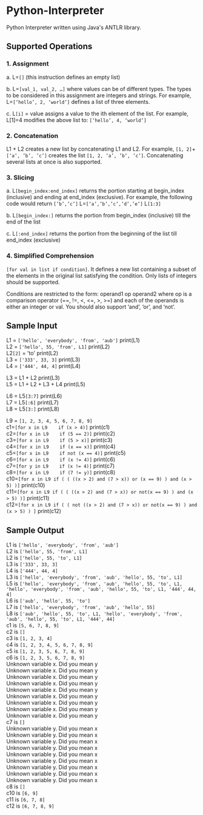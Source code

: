 # Python-Interpreter
Python Interpreter written using Java's ANTLR library.

## Supported Operations
### 1. Assignment
a. L=`[]` (this instruction defines an empty list)

b. L=`[val_1, val_2, …]` where values can be of different types. The types to be considered in this assignment are integers and strings. For example, L=`[‘hello’, 2, ‘world’]` defines a list of three elements.

c. L`[i]` = value assigns a value to the ith element of the list. For example, L[1]=4 modifies the above list to: `[‘hello’, 4, ‘world’]`

### 2. Concatenation
L1 + L2 creates a new list by concatenating L1 and L2. For example,
`[1, 2]`+`[‘a’, ’b’, ’c’]` creates the list `[1, 2, ‘a’, ’b’, ’c’]`. Concatenating several lists at once is also supported.

### 3. Slicing
a. L`[begin_index:end_index]` returns the portion starting at begin_index (inclusive) and ending at end_index (exclusive). For example, the following code would return `[’b’,’c’]`
L=`[‘a’,’b’,’c’,’d’,’e’]`
L`[1:3]`

b. L`[begin_index:]` returns the portion from begin_index (inclusive) till the end of the list

c. L`[:end_index]` returns the portion from the beginning of the list till end_index (exclusive)

### 4. Simplified Comprehension
`[for val in list if condition]`. It defines a new list containing a subset of the elements in the original list satisfying the condition. Only lists of integers should be supported.

Conditions are restricted to the form: operand1 op operand2 where op is a comparison operator (==, !=, <, <=, >, >=) and each of the operands is either an integer or val. You should also support ‘and’, ‘or’, and ‘not’. 

## Sample Input
L1 = `['hello', 'everybody', 'from', 'aub']`	print(L1)  
L2 = `['hello', 55, 'from', L1]`			print(L2)  
L2`[2]` = 'to'				print(L2)  
L3 = `['333', 33, 3]`				print(L3)  
L4 = `['444', 44, 4]`				print(L4)  
  
L3 = L1 + L2				print(L3)  
L5 = L1 + L2 + L3 + L4			print(L5)  
  
L6 = L5`[3:7]`				print(L6)  
L7 = L5`[:6]`				print(L7)  
L8 = L5`[3:]`				print(L8)  

L9 = `[1, 2, 3, 4, 5, 6, 7, 8, 9]`  
c1=`[for x in L9 	if (x > 4)]`			print(c1)  
c2=`[for x in L9 	if (5 == 2)]`		print(c2)  
c3=`[for x in L9 	if (5 > x)]` 		print(c3)  
c4=`[for x in L9 	if (x == x)]`		print(c4)  
c5=`[for x in L9 	if not (x == 4)]`		print(c5)  
c6=`[for x in L9 	if (x != 4)]`		print(c6)  
c7=`[for y in L9 	if (x != 4)]`		print(c7)  
c8=`[for x in L9 	if (7 != y)]`		print(c8)  
c10=`[for x in L9 if ( ( ((x > 2) and (7 > x)) or (x == 9) ) and (x > 5) )]` 		print(c10)  
c11=`[for x in L9 if ( ( ((x > 2) and (7 > x)) or not(x == 9) ) and (x > 5) )]`  		print(c11)  
c12=`[for x in L9 if ( ( not ((x > 2) and (7 > x)) or not(x == 9) ) and (x > 5) ) ]`   	print(c12)  

## Sample Output
L1 is `['hello', 'everybody', 'from', 'aub']`  
L2 is `['hello', 55, 'from', L1]`  
L2 is `['hello', 55, 'to', L1]`  
L3 is `['333', 33, 3]`  
L4 is `['444', 44, 4]`  
L3 is `['hello', 'everybody', 'from', 'aub', 'hello', 55, 'to', L1]`  
L5 is `['hello', 'everybody', 'from', 'aub', 'hello', 55, 'to', L1, 'hello', 'everybody', 'from', 'aub', 'hello', 55, 'to', L1, '444', 44, 4]`  
L6 is `['aub', 'hello', 55, 'to']`  
L7 is `['hello', 'everybody', 'from', 'aub', 'hello', 55]`  
L8 is `['aub', 'hello', 55, 'to', L1, 'hello', 'everybody', 'from', 'aub', 'hello', 55, 'to', L1, '444', 44]`  
c1 is `[5, 6, 7, 8, 9]`  
c2 is `[]`  
c3 is `[1, 2, 3, 4]`  
c4 is `[1, 2, 3, 4, 5, 6, 7, 8, 9]`  
c5 is `[1, 2, 3, 5, 6, 7, 8, 9]`  
c6 is `[1, 2, 3, 5, 6, 7, 8, 9]`  
Unknown variable x. Did you mean y  
Unknown variable x. Did you mean y  
Unknown variable x. Did you mean y  
Unknown variable x. Did you mean y  
Unknown variable x. Did you mean y  
Unknown variable x. Did you mean y  
Unknown variable x. Did you mean y  
Unknown variable x. Did you mean y  
Unknown variable x. Did you mean y  
c7 is `[]`  
Unknown variable y. Did you mean x  
Unknown variable y. Did you mean x  
Unknown variable y. Did you mean x  
Unknown variable y. Did you mean x  
Unknown variable y. Did you mean x  
Unknown variable y. Did you mean x  
Unknown variable y. Did you mean x  
Unknown variable y. Did you mean x  
Unknown variable y. Did you mean x  
c8 is `[]`  
c10 is `[6, 9]`  
c11 is `[6, 7, 8]`  
c12 is `[6, 7, 8, 9]`  

